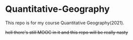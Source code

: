# Quantitative-Geography
This repo is for my course Quantitative Geography(2021).

~~hell there's still MOOC in it and this repo will be really nasty~~
